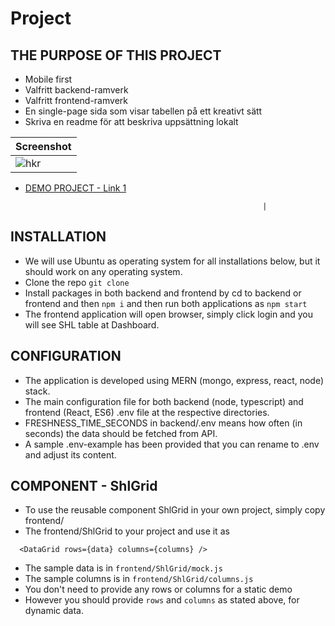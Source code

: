 # Project

## THE PURPOSE OF THIS PROJECT

- Mobile first
- Valfritt backend-ramverk
- Valfritt frontend-ramverk
- En single-page sida som visar tabellen på ett kreativt sätt
- Skriva en readme för att beskriva uppsättning lokalt

| Screenshot                                                                                       |
| ------------------------------------------------------------------------------------------------ |
| ![hkr](https://github.com/iloveyii/shl-table-graphql/blob/master/frontend/public/images/shl.png) |

- [DEMO PROJECT - Link 1](http://hkr-project.hopto.org:7700)

                                                           |

## INSTALLATION

- We will use Ubuntu as operating system for all installations below, but it should work on any operating system.
- Clone the repo `git clone `
- Install packages in both backend and frontend by cd to backend or frontend and then `npm i` and then run both applications as `npm start`
- The frontend application will open browser, simply click login and you will see SHL table at Dashboard.

## CONFIGURATION

- The application is developed using MERN (mongo, express, react, node) stack.
- The main configuration file for both backend (node, typescript) and frontend (React, ES6) .env file at the respective directories.
- FRESHNESS_TIME_SECONDS in backend/.env means how often (in seconds) the data should be fetched from API.
- A sample .env-example has been provided that you can rename to .env and adjust its content.

## COMPONENT - ShlGrid

- To use the reusable component ShlGrid in your own project, simply copy frontend/
- The frontend/ShlGrid to your project and use it as

```
  <DataGrid rows={data} columns={columns} />
```

- The sample data is in `frontend/ShlGrid/mock.js`
- The sample columns is in `frontend/ShlGrid/columns.js`
- You don't need to provide any rows or columns for a static demo
- However you should provide `rows` and `columns` as stated above, for dynamic data.
